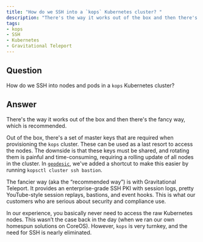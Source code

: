 ```yaml
---
title: "How do we SSH into a `kops` Kubernetes cluster? "
description: "There's the way it works out of the box and then there's the fancy way, which is recommended."
tags:
- kops
- SSH
- Kubernetes
- Gravitational Teleport
---
```


## Question

How do we SSH into nodes and pods in a `kops` Kubernetes cluster?

## Answer

There's the way it works out of the box and then there's the fancy way, which is recommended.

Out of the box, there's a set of master keys that are required when provisioning the `kops` cluster. These can be used as a last resort to access the nodes. The downside is that these keys must be shared, and rotating them is painful and time-consuming, requiring a rolling update of all nodes in the cluster. In [`geodesic`](https://github.com/cloudposse/geodesic), we've added a shortcut to make this easier by running `kopsctl cluster ssh bastion`.

The fancier way (aka the “recommended way”) is with Gravitational Teleport. It provides an enterprise-grade SSH PKI with session logs, pretty YouTube-style session replays, bastions, and event hooks. This is what our customers who are serious about security and compliance use.

In our experience, you basically never need to access the raw Kubernetes nodes. This wasn’t the case back in the day (when we ran our own homespun solutions on CoreOS). However, `kops` is very turnkey, and the need for SSH is nearly eliminated.
